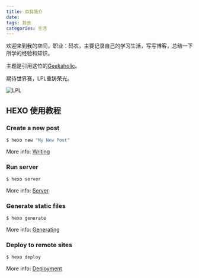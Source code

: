 ```yaml
---
title: 自我简介
date: 
tags: 其他
categories: 生活
---
```

欢迎来到我的空间，职业：码农，主要记录自己的学习生活，写写博客，总结一下所学的经验和知识。

主题是引用这位的[Geekaholic](http://blog.geekaholic.cn/)。



期待世界赛，LPL重铸荣光。

![LPL](https://gimg2.baidu.com/image_search/src=http%3A%2F%2Fc-ssl.duitang.com%2Fuploads%2Fitem%2F202004%2F16%2F20200416015655_zmbwp.jpg&refer=http%3A%2F%2Fc-ssl.duitang.com&app=2002&size=f9999,10000&q=a80&n=0&g=0n&fmt=jpeg?sec=1637062946&t=300c692a402f1de96a39d8ec3b78ce5f)



## HEXO 使用教程

### Create a new post

``` bash
$ hexo new "My New Post"
```

More info: [Writing](https://hexo.io/docs/writing.html)

### Run server

``` bash
$ hexo server
```

More info: [Server](https://hexo.io/docs/server.html)

### Generate static files

``` bash
$ hexo generate
```

More info: [Generating](https://hexo.io/docs/generating.html)

### Deploy to remote sites

``` bash
$ hexo deploy
```

More info: [Deployment](https://hexo.io/docs/one-command-deployment.html)
